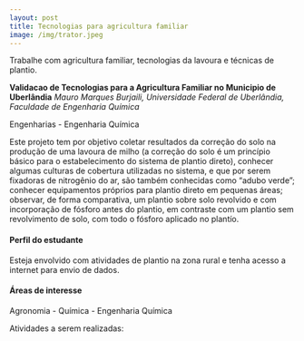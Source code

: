 ```yaml
---
layout: post
title: Tecnologias para agricultura familiar
image: /img/trator.jpeg
---
```


Trabalhe com agricultura familiar, tecnologias da lavoura e técnicas de plantio.

**Validacao de Tecnologias para a Agricultura Familiar no Municipio de Uberlândia**
*Mauro Marques Burjaili, Universidade Federal de Uberlândia, Faculdade de Engenharia Química*

Engenharias - Engenharia Química

Este projeto tem por objetivo coletar  resultados da correção do solo na produção de uma lavoura de milho (a correção do solo é um princípio básico para o estabelecimento do sistema de plantio direto), conhecer algumas culturas de cobertura utilizadas no sistema, e que por serem fixadoras de nitrogênio do ar, são também conhecidas como “adubo verde”; conhecer equipamentos próprios para plantio direto em pequenas áreas; observar, de forma comparativa, um plantio sobre solo revolvido e com incorporação de fósforo antes do plantio, em contraste com um plantio sem revolvimento de solo, com todo o fósforo aplicado no plantío.

#### Perfil do estudante
Esteja envolvido com atividades de plantio na zona rural e tenha acesso a internet para envio de dados.

#### Áreas de interesse
Agronomia - Química - Engenharia Química

Atividades a serem realizadas:

